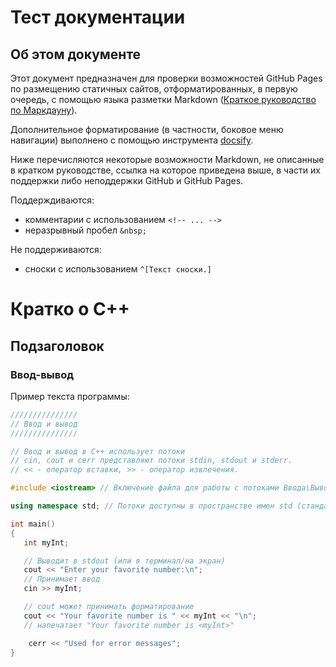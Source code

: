 # Тест документации

<!--
Это комментарий. Он не отображается на странице
-->

## Об этом документе

Этот документ предназначен для проверки возможностей GitHub Pages по размещению статичных сайтов, отформатированных, в первую очередь, с помощью языка разметки Markdown ([Краткое руководство по Маркдауну](https://paulradzkov.com/2014/markdown_cheatsheet/)).

Дополнительное форматирование (в частности, боковое меню навигации) выполнено с помощью инструмента [docsify](https://docsify.js.org/#/).

Ниже перечисляются некоторые возможности Markdown, не описанные в кратком руководстве, ссылка на которое приведена выше, в части их поддержки либо неподдержки GitHub и GitHub Pages.

Поддерждиваются:
- комментарии с использованием `<!-- ... -->`
- неразрывный пробел `&nbsp;`

Не поддерживаются:
- сноски с использованием `^[Текст сноски.]`

# Кратко о C++
## Подзаголовок
### Ввод-вывод

Пример текста программы:

```c++
///////////////
// Ввод и вывод
///////////////

// Ввод и вывод в C++ использует потоки
// cin, cout и cerr представляют потоки stdin, stdout и stderr.
// << - оператор вставки, >> - оператор извлечения.

#include <iostream> // Включение файла для работы с потоками Ввода\Вывода.

using namespace std; // Потоки доступны в пространстве имен std (стандартная библиотека)

int main()
{
   int myInt;

   // Выводит в stdout (или в терминал/на экран)
   cout << "Enter your favorite number:\n";
   // Принимает ввод
   cin >> myInt;

   // cout может принимать форматирование
   cout << "Your favorite number is " << myInt << "\n";
   // напечатает "Your favorite number is <myInt>"

    cerr << "Used for error messages";
}
```
